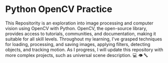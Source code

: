 # Python OpenCV Practice

This Repositority is an exploration into image processing and computer vision using OpenCV with Python. 
OpenCV, the open-source library, provides access to tutorials, communities, and documentation, making it suitable for all skill levels. Throughout my learning, I've 
grasped techniques for loading, processing, and saving images, applying filters, detecting objects, and tracking motion. As I progress, I will update this repository with more complex 
projects, such as universal scene description. 💻 👁️ 🔤
